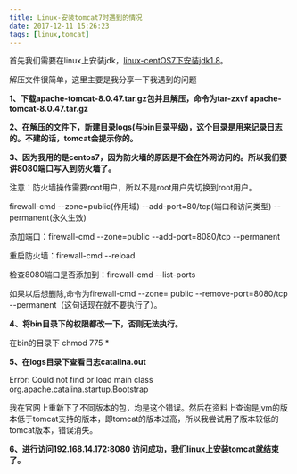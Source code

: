 ```yaml
---
title: Linux-安装tomcat7时遇到的情况
date: 2017-12-11 15:26:23
tags: [linux,tomcat]
---
```


首先我们需要在linux上安装jdk，[linux-centOS7下安装jdk1.8](http://guojian.fun/2017/12/11/linux-%E5%AE%89%E8%A3%85jdk1-8/)。

解压文件很简单，这里主要是我分享一下我遇到的问题

**1、下载apache-tomcat-8.0.47.tar.gz包并且解压，命令为tar-zxvf  apache-tomcat-8.0.47.tar.gz**

**2、在解压的文件下，新建目录logs(与bin目录平级)，这个目录是用来记录日志的。不建的话，tomcat会提示你的。**

**3、因为我用的是centos7，因为防火墙的原因是不会在外网访问的。所以我们要讲8080端口写入到防火墙了。**

注意：防火墙操作需要root用户，所以不是root用户先切换到root用户。

firewall-cmd --zone=public(作用域) --add-port=80/tcp(端口和访问类型) --permanent(永久生效)

添加端口：firewall-cmd --zone=public --add-port=8080/tcp --permanent

重启防火墙：firewall-cmd --reload

检查8080端口是否添加到：firewall-cmd --list-ports

如果以后想删除,命令为firewall-cmd --zone= public --remove-port=8080/tcp --permanent（这句话现在就不要执行了）。

**4、将bin目录下的权限都改一下，否则无法执行。**

在bin的目录下 chmod 775 * 

**5、在logs目录下查看日志catalina.out**

Error: Could not find or load main class org.apache.catalina.startup.Bootstrap

我在官网上重新下了不同版本的包，均是这个错误。然后在资料上查询是jvm的版本低于tomcat支持的版本，即tomcat的版本过高，所以我尝试用了版本较低的tomcat版本，错误消失。

**6、进行访问192.168.14.172:8080 访问成功，我们linux上安装tomcat就结束了。**